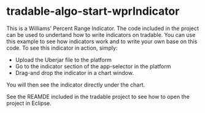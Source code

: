 tradable-algo-start-wprIndicator
=========================

This is a Williams' Percent Range Indicator. 
The code included in the project can be used to undertand how to write indicators on tradable. You can use this example to see how indicators work and 
to write your own base on this code. To see this indicator in action, simply: 

 * Upload the Uberjar file to the platform
 * Go to the indicator section of the app-selector in the platform
 * Drag-and drop the indicator in a chart window. 

You will then see the indicator directly under the chart.

See the REAMDE included in the tradable project to see how to open the project in Eclipse.
